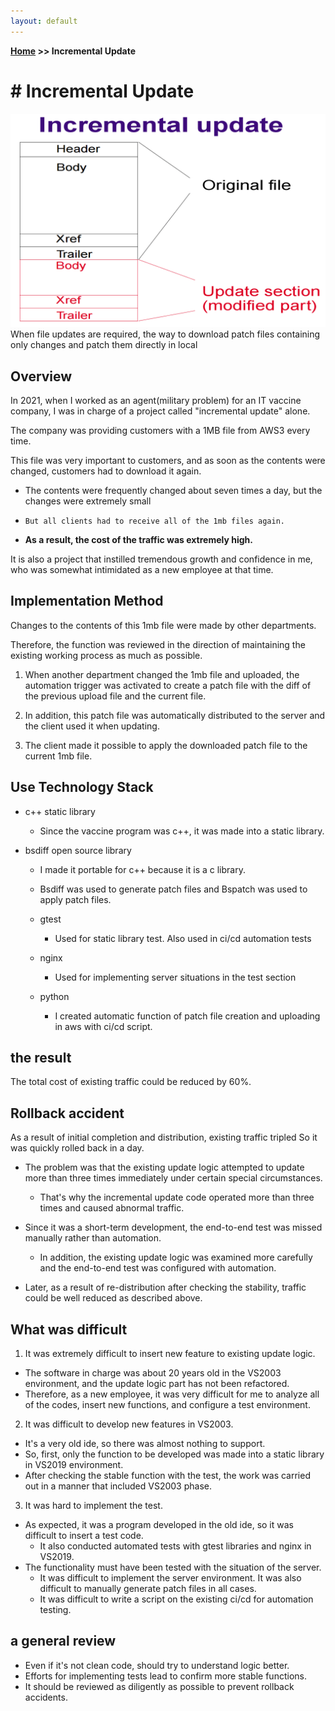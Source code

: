 ```yaml
---
layout: default
---
```


**[Home](https://planepaper.github.io/) >> Incremental Update**

# # Incremental Update

![incrementalupdate](resources/incremental-update/feature.png)
When file updates are required, the way to download patch files containing only changes and patch them directly in local

## Overview

In 2021, when I worked as an agent(military problem) for an IT vaccine company, I was in charge of a project called "incremental update" alone.

The company was providing customers with a 1MB file from AWS3 every time.

This file was very important to customers, and as soon as the contents were changed, customers had to download it again.

- The contents were frequently changed about seven times a day, but the changes were extremely small

- `But all clients had to receive all of the 1mb files again.`

- **As a result, the cost of the traffic was extremely high.**

It is also a project that instilled tremendous growth and confidence in me, who was somewhat intimidated as a new employee at that time.

## Implementation Method

Changes to the contents of this 1mb file were made by other departments.

Therefore, the function was reviewed in the direction of maintaining the existing working process as much as possible.

1. When another department changed the 1mb file and uploaded, the automation trigger was activated to create a patch file with the diff of the previous upload file and the current file.

2. In addition, this patch file was automatically distributed to the server and the client used it when updating.

3. The client made it possible to apply the downloaded patch file to the current 1mb file.

## Use Technology Stack

- c++ static library
  - Since the vaccine program was c++, it was made into a static library.

- bsdiff open source library
  - I made it portable for c++ because it is a c library.
  - Bsdiff was used to generate patch files and Bspatch was used to apply patch files.

  - gtest
    - Used for static library test. Also used in ci/cd automation tests

  - nginx
    - Used for implementing server situations in the test section

  - python
    - I created automatic function of patch file creation and uploading in aws with ci/cd script.

## the result

The total cost of existing traffic could be reduced by 60%.

## Rollback accident

As a result of initial completion and distribution, existing traffic tripled
So it was quickly rolled back in a day.

- The problem was that the existing update logic attempted to update more than three times immediately under certain special circumstances.
  - That's why the incremental update code operated more than three times and caused abnormal traffic.

- Since it was a short-term development, the end-to-end test was missed manually rather than automation.
  - In addition, the existing update logic was examined more carefully and the end-to-end test was configured with automation.

- Later, as a result of re-distribution after checking the stability, traffic could be well reduced as described above.

## What was difficult

1. It was extremely difficult to insert new feature to existing update logic.

- The software in charge was about 20 years old in the VS2003 environment, and the update logic part has not been refactored.
- Therefore, as a new employee, it was very difficult for me to analyze all of the codes, insert new functions, and configure a test environment.

2. It was difficult to develop new features in VS2003.

- It's a very old ide, so there was almost nothing to support.
- So, first, only the function to be developed was made into a static library in VS2019 environment.
- After checking the stable function with the test, the work was carried out in a manner that included VS2003 phase.

3. It was hard to implement the test.

- As expected, it was a program developed in the old ide, so it was difficult to insert a test code.
  - It also conducted automated tests with gtest libraries and nginx in VS2019.
- The functionality must have been tested with the situation of the server.
  - It was difficult to implement the server environment. It was also difficult to manually generate patch files in all cases.
  - It was difficult to write a script on the existing ci/cd for automation testing.

## a general review

- Even if it's not clean code, should try to understand logic better.
- Efforts for implementing tests lead to confirm more stable functions.
- It should be reviewed as diligently as possible to prevent rollback accidents.
